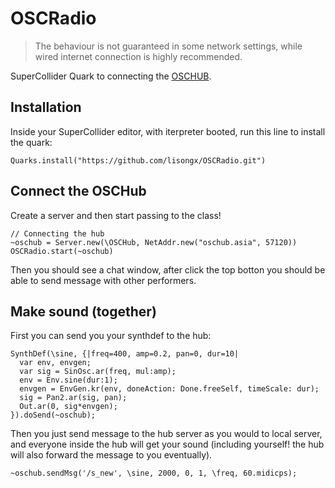 # OSCRadio
> The behaviour is not guaranteed in some network settings, while wired internet connection is highly recommended.

SuperCollider Quark to connecting the [OSCHUB](http://oschub.asia/).

## Installation

Inside your SuperCollider editor, with iterpreter booted, run this line to install the quark:

```
Quarks.install("https://github.com/lisongx/OSCRadio.git")
```

## Connect the OSCHub

Create a server and then start passing to the class!

```
// Connecting the hub
~oschub = Server.new(\OSCHub, NetAddr.new("oschub.asia", 57120))
OSCRadio.start(~oschub)

```

Then you should see a chat window, after click the top botton you should be able to send message with other performers.

## Make sound (together)

First you can send you your synthdef to the hub:

```
SynthDef(\sine, {|freq=400, amp=0.2, pan=0, dur=10|
  var env, envgen;
  var sig = SinOsc.ar(freq, mul:amp);
  env = Env.sine(dur:1);
  envgen = EnvGen.kr(env, doneAction: Done.freeSelf, timeScale: dur);
  sig = Pan2.ar(sig, pan);
  Out.ar(0, sig*envgen);
}).doSend(~oschub);

```

Then you just send message to the hub server as you would to local server, and everyone inside the hub will get your sound (including yourself! the hub will also forward the message to you eventually).

```
~oschub.sendMsg('/s_new', \sine, 2000, 0, 1, \freq, 60.midicps);
```
